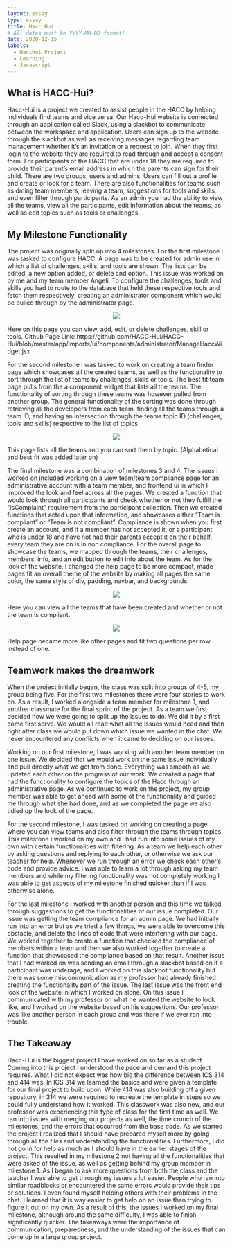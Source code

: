 ```yaml
---
layout: essay
type: essay
title: Hacc Hui 
# All dates must be YYYY-MM-DD format!
date: 2020-12-15
labels:
  - HaccHui Project
  - Learning
  - Javascript
---
```




## What is HACC-Hui?
  Hacc-Hui is a project we created to assist people in the HACC by helping individuals find teams and vice versa. Our Hacc-Hui website is connected 
  through an application called Slack, using a slackbot to communicate between the workspace and application. Users can sign up to the website through 
  the slackbot as well as receiving messages regarding team management whether it’s an invitation or a request to join. When they first login to the 
  website they are required to read through and accept a consent form. For participants of the HACC that are under 18 they are required to provide their 
  parent’s email address in which the parents can sign for their child. There are two groups, users and admins. Users can fill out a profile and create or 
  look for a team. There are also functionalities for teams such as dming team members, leaving a team, suggestions for tools and skills, and even filter 
  through participants. As an admin you had the ability to view all the teams, view all the participants, edit information about the teams, as well as edit 
  topics such as tools or challenges.


## My Milestone Functionality
  The project was originally split up into 4 milestones. For the first milestone I was tasked to configure HACC. A page was to be created for admin use 
  in which a list of challenges, skills, and tools are shown. The lists can be edited, a new option added, or delete and option. This issue was worked on 
  by me and my team member Angeli. To configure the challenges, tools and skills you had to route to the database that held these respective tools and fetch 
  them respectively, creating an administrator component which would be pulled through by the administrator page.

<p align="center"><img class="ui medium right floated rounded image" src="../images/configurehacc.PNG"></p>
  Here on this page you can view, add, edit, or delete challenges, skill or tools.
  Github Page Link: https://github.com/HACC-Hui/HACC-Hui/blob/master/app/imports/ui/components/administrator/ManageHaccWidget.jsx 
  
  For the second milestone I was tasked to work on creating a team finder page which showcases all the created teams, as well as the functionality to 
  sort through the list of teams by challenges, skills or tools. The best fit team page pulls from the a component widget that lists all the teams. The 
  functionality of sorting through these teams was however pulled from another group. The general functionality of the sorting was done through retrieving 
  all the developers from each team, finding all the teams through a team ID, and having an intersection through the teams topic ID (challenges, tools and 
  skills) respective to the list of topics. 

  <p align="center"><img class="ui medium right floated rounded image" src="../images/bestfitteams.PNG"></p>
  This page lists all the teams and you can sort them by topic. (Alphabetical and best fit was added later on)
  
  The final milestone was a combination of milestones 3 and 4. The issues I worked on included working on a view team/team compliance page for an 
  administrative account with a team member, and frontend ui in which I improved the look and feel across all the pages. We created a function that would 
  look through all participants and check whether or not they fulfill the “isComplaint” requirement from the participant collection. Then we created 
  functions that acted upon that information, and showcases either “Team is compliant” or “Team is not compliant”. Compliance is shown when you first 
  create an account, and if a member has not accepted it, or a participant who is under 18 and have not had their parents accept it on their behalf, every 
  team they are on is in non compliance. For the overall page to showcase the teams, we mapped through the teams, their challenges, members, info, and an 
  edit button to edit info about the team. As for the look of the website, I changed the help page to be more compact, made pages fit an overall theme of 
  the website by making all pages the same color, the same style of div, padding, navbar, and backgrounds.

  <p align="center"><img class="ui medium right floated rounded image" src="../images/teamcompliance page.PNG"></p>
  Here you can view all the teams that have been created and whether or not the team is compliant.

  <p align="center"><img class="ui medium right floated rounded image" src="../images/helppage.PNG"></p>
  Help page became more like other pages and fit two questions per row instead of one.
  
  ## Teamwork makes the dreamwork
  
When the project initially began, the class was split into groups of 4-5, my group being five. For the first two milestones there were four stories to work on. As a result, I worked alongside a team member for milestone 1, and another classmate for the final sprint of the project. As a team we first decided how we were going to split up the issues to do. We did it by a first come first serve. We would all read what all the issues would need and then right after class we would put down which issue we wanted in the chat. We never encountered any conflicts when it came to deciding on our issues.
  
Working on our first milestone, I was working with another team member on one issue. We decided that we would work on the same issue individually and pull directly what we got from done. Everything was smooth as we updated each other on the progress of our work. We created a page that had the functionality to configure the topics of the Hacc through an administrative page. As we continued to work on the project, my group member was able to get ahead with some of the functionality and guided me through what she had done, and as we completed the page we also tidied up the look of the page.

For the second milestone, I was tasked on working on creating a page where you can view teams and also filter through the teams through topics. This milestone I worked on my own and I had run into some issues of my own with certain functionalities with filtering. As a team we help each other by asking questions and replying to each other, or otherwise we ask our teacher for help. Whenever we run through an error we check each other’s code and provide advice. I was able to learn a lot through asking my team members and while my filtering functionality was not completely working I was able to get aspects of my milestone finished quicker than if I was otherwise alone. 

For the last milestone I worked with another person and this time we talked through suggestions to get the functionalities of our issue completed. Our issue was getting the team compliance for an admin page. We had initially run into an error but as we tried a few things, we were able to overcome this obstacle, and delete the lines of code that were interfering with our page. We worked together to create a function that checked the compliance of members within a team and then we also worked together to create a function that showcased the compliance based on that result. Another issue that I had worked on was sending an email through a slackbot based on if a participant was underage, and I worked on this slackbot functionality but there was some miscommunication as my professor had already finished creating the functionality part of the issue. The last issue was the front end look of the website in which I worked on alone. On this issue I communicated with my professor on what he wanted the website to look like, and I worked on the website based on his suggestions. Our professor was like another person in each group and was there if we ever ran into trouble.
	
## The Takeaway
Hacc-Hui is the biggest project I have worked on so far as a student. Coming into this project I understood the pace and demand this project requires. What I did not expect was how big the difference between ICS 314 and 414 was. In ICS 314 we learned the basics and were given a template for our final project to build upon. While 414 was also building off a given repository, in 314 we were required to recreate the template in steps so we could fully understand how it worked. This classwork was also new, and our professor was experiencing this type of class for the first time as well. We ran into issues with merging our projects as well, the time crunch of the milestones, and the errors that occurred from the base code. As we started the project I realized that I should have prepared myself more by going through all the files and understanding the functionalities. Furthermore, I did not go in for help as much as I should have in the earlier stages of the project. This resulted in my milestone 2 not having all the functionalities that were asked of the issue, as well as getting behind my group member in milestone 1. As I began to ask more questions from both the class and the teacher I was able to get through my issues a lot easier. People who ran into similar roadblocks or encountered the same errors would provide their tips or solutions. I even found myself helping others with their problems in the chat. I learned that it is way easier to get help on an issue than trying to figure it out on my own. As a result of this, the issues I worked on my final milestone, although around the same difficulty, I was able to finish significantly quicker. The takeaways were the importance of communication, preparedness, and the understanding of the issues that can come up in a large group project. 

